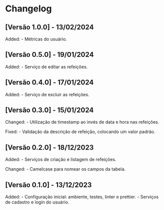 # Changelog

## [Versão 1.0.0] - 13/02/2024

Added:
    - Métricas do usuário.

## [Versão 0.5.0] - 19/01/2024

Added:
    - Serviço de editar as refeições.

## [Versão 0.4.0] - 17/01/2024

Added:
    - Serviço de excluir as refeições.

## [Versão 0.3.0] - 15/01/2024

Changed:
    - Utilização de timestamp ao invés de data e hora nas refeições.

Fixed:
    - Validação da descrição de refeição, colocando um valor padrão.

## [Versão 0.2.0] - 18/12/2023

Added:
    - Serviços de criação e listagem de refeições.

Changed:
    - Camelcase para nomear os campos da tabela.

## [Versão 0.1.0] - 13/12/2023

Added:
    - Configuração inicial: ambiente, testes, linter e prettier.
    - Serviços de cadastro e login do usuário.
